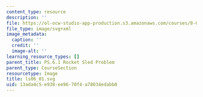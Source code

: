 ```yaml
---
content_type: resource
description: ''
file: https://ol-ocw-studio-app-production.s3.amazonaws.com/courses/8-01sc-classical-mechanics-fall-2016/13ada4c5e938ee9670f4a78034edabb0_ls06_01.svg
file_type: image/svg+xml
image_metadata:
  caption: ''
  credit: ''
  image-alt: ''
learning_resource_types: []
parent_title: PS.6.1 Rocket Sled Problem
parent_type: CourseSection
resourcetype: Image
title: ls06_01.svg
uid: 13ada4c5-e938-ee96-70f4-a78034edabb0
---
```

